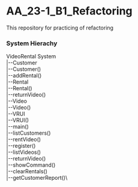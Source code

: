 # AA_23-1_B1_Refactoring
This  repository for practicing of refactoring

### System Hierachy
VideoRental System\
  |--Customer\
    |--Customer()\
    |--addRental()\
  |--Rental\
    |--Rental()\
    |--returnVideo()\
  |--Video\
    |--Video()\
  |--VRUI\
    |--VRUI()\
    |--main()\
    |--listCustomers()\
    |--rentVideo()\
    |--register()\
    |--listVideos()\
    |--returnVideo()\
    |--showCommand()\
    |--clearRentals()\
    |--getCustomerReport()\
